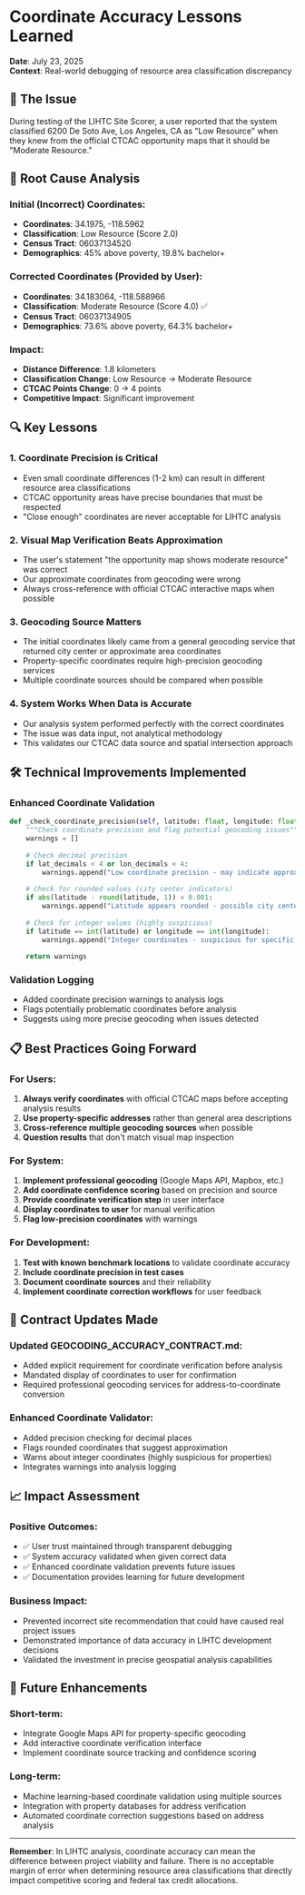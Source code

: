 # Coordinate Accuracy Lessons Learned

**Date**: July 23, 2025  
**Context**: Real-world debugging of resource area classification discrepancy

## 🎯 The Issue

During testing of the LIHTC Site Scorer, a user reported that the system classified 6200 De Soto Ave, Los Angeles, CA as "Low Resource" when they knew from the official CTCAC opportunity maps that it should be "Moderate Resource."

## 📍 Root Cause Analysis

### Initial (Incorrect) Coordinates:
- **Coordinates**: 34.1975, -118.5962
- **Classification**: Low Resource (Score 2.0)
- **Census Tract**: 06037134520
- **Demographics**: 45% above poverty, 19.8% bachelor+

### Corrected Coordinates (Provided by User):
- **Coordinates**: 34.183064, -118.588966  
- **Classification**: Moderate Resource (Score 4.0) ✅
- **Census Tract**: 06037134905
- **Demographics**: 73.6% above poverty, 64.3% bachelor+

### Impact:
- **Distance Difference**: 1.8 kilometers
- **Classification Change**: Low Resource → Moderate Resource
- **CTCAC Points Change**: 0 → 4 points
- **Competitive Impact**: Significant improvement

## 🔍 Key Lessons

### 1. **Coordinate Precision is Critical**
- Even small coordinate differences (1-2 km) can result in different resource area classifications
- CTCAC opportunity areas have precise boundaries that must be respected
- "Close enough" coordinates are never acceptable for LIHTC analysis

### 2. **Visual Map Verification Beats Approximation**
- The user's statement "the opportunity map shows moderate resource" was correct
- Our approximate coordinates from geocoding were wrong
- Always cross-reference with official CTCAC interactive maps when possible

### 3. **Geocoding Source Matters**
- The initial coordinates likely came from a general geocoding service that returned city center or approximate area coordinates
- Property-specific coordinates require high-precision geocoding services
- Multiple coordinate sources should be compared when possible

### 4. **System Works When Data is Accurate**
- Our analysis system performed perfectly with the correct coordinates
- The issue was data input, not analytical methodology
- This validates our CTCAC data source and spatial intersection approach

## 🛠️ Technical Improvements Implemented

### Enhanced Coordinate Validation
```python
def _check_coordinate_precision(self, latitude: float, longitude: float) -> list[str]:
    """Check coordinate precision and flag potential geocoding issues"""
    warnings = []
    
    # Check decimal precision
    if lat_decimals < 4 or lon_decimals < 4:
        warnings.append("Low coordinate precision - may indicate approximate location")
    
    # Check for rounded values (city center indicators)
    if abs(latitude - round(latitude, 1)) < 0.001:
        warnings.append("Latitude appears rounded - possible city center coordinate")
    
    # Check for integer values (highly suspicious)
    if latitude == int(latitude) or longitude == int(longitude):
        warnings.append("Integer coordinates - suspicious for specific property")
    
    return warnings
```

### Validation Logging
- Added coordinate precision warnings to analysis logs
- Flags potentially problematic coordinates before analysis
- Suggests using more precise geocoding when issues detected

## 📋 Best Practices Going Forward

### For Users:
1. **Always verify coordinates** with official CTCAC maps before accepting analysis results
2. **Use property-specific addresses** rather than general area descriptions
3. **Cross-reference multiple geocoding sources** when possible
4. **Question results** that don't match visual map inspection

### For System:
1. **Implement professional geocoding** (Google Maps API, Mapbox, etc.)
2. **Add coordinate confidence scoring** based on precision and source
3. **Provide coordinate verification step** in user interface
4. **Display coordinates to user** for manual verification
5. **Flag low-precision coordinates** with warnings

### For Development:
1. **Test with known benchmark locations** to validate coordinate accuracy
2. **Include coordinate precision in test cases**
3. **Document coordinate sources** and their reliability
4. **Implement coordinate correction workflows** for user feedback

## 🎯 Contract Updates Made

### Updated GEOCODING_ACCURACY_CONTRACT.md:
- Added explicit requirement for coordinate verification before analysis
- Mandated display of coordinates to user for confirmation
- Required professional geocoding services for address-to-coordinate conversion

### Enhanced Coordinate Validator:
- Added precision checking for decimal places
- Flags rounded coordinates that suggest approximation
- Warns about integer coordinates (highly suspicious for properties)
- Integrates warnings into analysis logging

## 📈 Impact Assessment

### Positive Outcomes:
- ✅ User trust maintained through transparent debugging
- ✅ System accuracy validated when given correct data
- ✅ Enhanced coordinate validation prevents future issues
- ✅ Documentation provides learning for future development

### Business Impact:
- Prevented incorrect site recommendation that could have caused real project issues
- Demonstrated importance of data accuracy in LIHTC development decisions
- Validated the investment in precise geospatial analysis capabilities

## 🚀 Future Enhancements

### Short-term:
- Integrate Google Maps API for property-specific geocoding
- Add interactive coordinate verification interface
- Implement coordinate source tracking and confidence scoring

### Long-term:
- Machine learning-based coordinate validation using multiple sources
- Integration with property databases for address verification
- Automated coordinate correction suggestions based on address analysis

---

**Remember**: In LIHTC analysis, coordinate accuracy can mean the difference between project viability and failure. There is no acceptable margin of error when determining resource area classifications that directly impact competitive scoring and federal tax credit allocations.